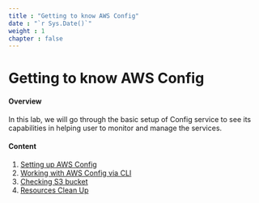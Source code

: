 ```yaml
---
title : "Getting to know AWS Config"
date : "`r Sys.Date()`"
weight : 1
chapter : false
---
```


# Getting to know AWS Config

#### Overview

In this lab, we will go through the basic setup of Config service to see its capabilities in helping user to monitor and manage the services.  

#### Content

1. [Setting up AWS Config](1-setting-up-aws-config/)
2. [Working with AWS Config via CLI](2-utilize-aws-cli/)
3. [Checking S3 bucket](3-check-s3-bucket/)
4. [Resources Clean Up](4-clean-up)